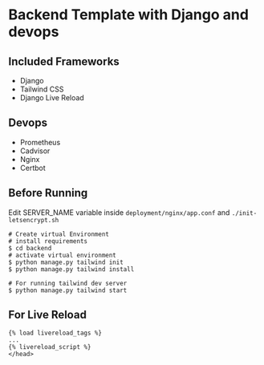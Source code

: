 # Backend Template with Django and devops

## Included Frameworks
- Django
- Tailwind CSS
- Django Live Reload


## Devops
- Prometheus
- Cadvisor
- Nginx
- Certbot

## Before Running

Edit SERVER_NAME variable inside `deployment/nginx/app.conf` and `./init-letsencrypt.sh`

```
# Create virtual Environment
# install requirements
$ cd backend
# activate virtual environment
$ python manage.py tailwind init
$ python manage.py tailwind install

# For running tailwind dev server
$ python manage.py tailwind start

```

## For Live Reload

```
{% load livereload_tags %}
...
{% livereload_script %}
</head>
```